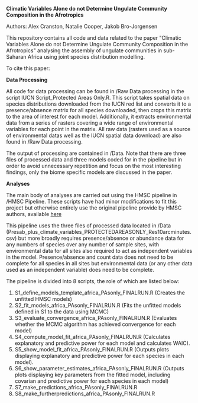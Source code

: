 **Climatic Variables Alone do not Determine Ungulate Community Composition in the Afrotropics**

Authors: Alex Cranston, Natalie Cooper, Jakob Bro-Jorgensen

This repository contains all code and data related to the paper "Climatic Variables Alone do not Determine Ungulate Community Composition in the Afrotropics" analysing the assembly of ungulate communities in sub-Saharan Africa using joint species distribution modelling.

To cite this paper: 

**Data Processing**

All code for data processing can be found in /Raw Data processing in the script IUCN Script_Protected Areas Only.R. This script takes spatial data on species distributions downloaded from the IUCN red list and converts it to a presence/absence matrix for all species downloaded, then crops this matrix to the area of interest for each model. Additionally, it extracts environmental data from a series of rasters covering a wide range of environmental variables for each point in the matrix. All raw data (rasters used as a source of environmental datas well as the IUCN spatial data download) are also found in /Raw Data processing.

The output of processing are contained in /Data. Note that there are three files of processed data and three models coded for in the pipeline but in order to avoid unnecessary repetition and focus on the most interesting findings, only the biome specific models are discussed in the paper.

 **Analyses**

The main body of analyses are carried out using the HMSC pipeline in /HMSC Pipeline. These scripts have had minor modifications to fit this project but otherwise entirely use the original pipeline provide by HMSC authors, available [here](https://www.helsinki.fi/en/researchgroups/statistical-ecology/software/hmsc)

This pipeline uses the three files of processed data located in /Data (Presab_plus_climate_variables_PROTECTEDAREASONLY_Res10arcminutes.csv) but more broadly requires presence/absence or abundance data for any numbers of species over any number of sample sites, with environmental data for all sites also required to act as independent variables in the model. Presence/absence and count data does not need to be complete for all species in all sites but environmental data (or any other data used as an independent variable) does need to be complete.

The pipeline is divided into 8 scripts, the role of which are listed below:
1. S1_define_models_template_africa_PAsonly_FINALRUN.R (Creates the unfitted HMSC models)
2. S2_fit_models_africa_PAsonly_FINALRUN.R (Fits the unfitted models defined in S1 to the data using MCMC)
3. S3_evaluate_convergence_africa_PAsonly_FINALRUN.R (Evaluates whether the MCMC algorithm has achieved convergence for each model)
4. S4_compute_model_fit_africa_PAsonly_FINALRUN.R (Calculates explanatory and predictive power for each model and calculates WAIC).
5. S5_show_model_fit_africa_PAsonly_FINALRUN.R (Outputs plots displaying explanatory and predictive power for each species in each model).
6. S6_show_parameter_estimates_africa_PAsonly_FINALRUN.R (Outputs plots displaying key parameters from the fitted model, including covarian and predictive power for each species in each model)
7. S7_make_predictions_africa_PAsonly_FINALRUN.R
8. S8_make_furtherpredictions_africa_PAsonly_FINALRUN.R

